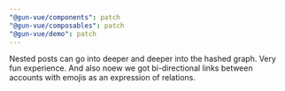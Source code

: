 ```yaml
---
"@gun-vue/components": patch
"@gun-vue/composables": patch
"@gun-vue/demo": patch
---
```


Nested posts can go into deeper and deeper into the hashed graph. Very fun experience. And also noew we got bi-directional links between accounts with emojis as an expression of relations.
